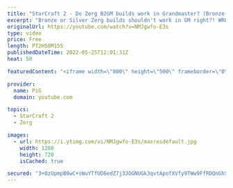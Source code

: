 ```yaml
---
title: "StarCraft 2 - Do Zerg B2GM builds work in Grandmaster? (Bronze to GM #11)"
excerpt: "Bronze or Silver Zerg builds shouldn't work in GM right?! WRONG! I made them work in Grandmaster against opponents I normally struggle with. Watch the B2GM Playlists: Zerg B2GM : https://youtube.com/playlist?list=PLFUDU8AOevUd6ej64SOB429mHyuRL-XC9 Protoss B2GM: https://youtube.com/playlist?list=PLOrKQEirgvjBJrKM31yhwA8v54pcBuXsx"
originalUrl: https://youtube.com/watch?v=NMJgwfo-E3s
type: video
price: Free
length: PT2H58M15S
publishedDateTime: 2022-05-25T12:01:31Z
heat: 50

featuredContent: "<iframe width=\"800\" height=\"500\" frameborder=\"0\" src=\"https://www.youtube.com/embed/NMJgwfo-E3s\" allow=\"accelerometer; autoplay; encrypted-media; gyroscope; picture-in-picture\" allowfullscreen></iframe>"

provider:
  name: PiG
  domain: youtube.com

topics:
  - StarCraft 2
  - Zerg

images:
  - url: https://i.ytimg.com/vi/NMJgwfo-E3s/maxresdefault.jpg
    width: 1280
    height: 720
    isCached: true

secured: "3+OzUpmpB0wC+sWuYTfUD6edZ7j3JOGNUGk3qvtApofXVfy9TWw9FfRDQnGhS5iGLq8+2hIOK5Q6FmblnEYhd8T5EelxPRC/HFJ/8r9i1KxGiQsUdj5XsP+RMtg8oHbFIm+RnFl+GNy98AG1Ax7q4QEgqYDsUAOvQMyjRQ2rGrLiU7yO0K0FXN1GEvu7QHRvJEDkA/wLfN8Gj8BVELoCF2Aocukrm6aoRLJCjiAr9wGXvMKfl4FnPyXE2T0lIJle4OrjYQtYosHzVKYlv3masbEMHHffBqmovumstro5FG6GJdhKHHhMQhf/IpuI4tjC9Ac5gHNz/en1m4TE1rZiP8ePYuznwUuqvvPrZ3UOyoq/hF+y8CysZoJNdaS4EIqApbRUjjDfBH5Nl5sT2RIbjPFNUtWlYDnRL/Pa/XpKuCc=;Hc/LPI3cmhlDtDgknKPIuQ=="
---
```



